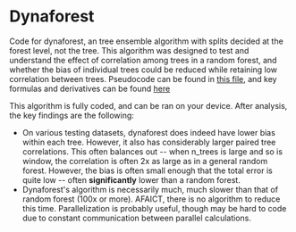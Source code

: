# Dynaforest

Code for dynaforest, an tree ensemble algorithm with splits decided at the forest level, not the tree. This algorithm was designed to test and understand the effect of correlation among trees in a random forest, and whether the bias of individual trees could be reduced while retaining low correlation between trees. Pseudocode can be found in [this file](pseudocode.pdf), and key formulas and derivatives can be found [here](cumsum.pdf) 

This algorithm is fully coded, and can be ran on your device. After analysis, the key findings are the following:
- On various testing datasets, dynaforest does indeed have lower bias within each tree. However, it also has considerably larger paired tree correlations. This often balances out -- when n_trees is large and so is window, the correlation is often 2x as large as in a general random forest. However, the bias is often small enough that the total error is quite low -- often **significantly** lower than a random forest. 
- Dynaforest's algorithm is necessarily much, much slower than that of random forest (100x or more). AFAICT, there is no algorithm to reduce this time. Parallelization is probably useful, though may be hard to code due to constant communication between parallel calculations. 